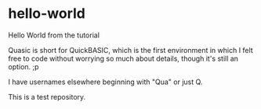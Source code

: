 # hello-world
Hello World from the tutorial

Quasic is short for QuickBASIC, which is the first environment in which I felt free to code without worrying so much about details, though it's still an option. ;p

I have usernames elsewhere beginning with "Qua" or just Q.

This  is a test repository.
